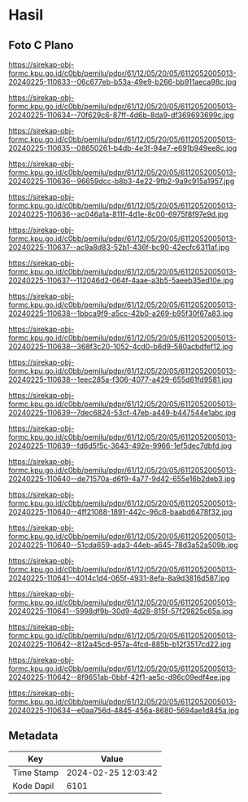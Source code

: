 # Hasil

## Foto C Plano

https://sirekap-obj-formc.kpu.go.id/c0bb/pemilu/pdpr/61/12/05/20/05/6112052005013-20240225-110633--06c677eb-b53a-49e9-b266-bb911aeca98c.jpg

https://sirekap-obj-formc.kpu.go.id/c0bb/pemilu/pdpr/61/12/05/20/05/6112052005013-20240225-110634--70f629c6-87ff-4d6b-8da9-df369693699c.jpg

https://sirekap-obj-formc.kpu.go.id/c0bb/pemilu/pdpr/61/12/05/20/05/6112052005013-20240225-110635--08650261-b4db-4e3f-94e7-e691b949ee8c.jpg

https://sirekap-obj-formc.kpu.go.id/c0bb/pemilu/pdpr/61/12/05/20/05/6112052005013-20240225-110636--96659dcc-b8b3-4e22-9fb2-9a9c915a1957.jpg

https://sirekap-obj-formc.kpu.go.id/c0bb/pemilu/pdpr/61/12/05/20/05/6112052005013-20240225-110636--ac046a1a-811f-4d1e-8c00-6975f8f97e9d.jpg

https://sirekap-obj-formc.kpu.go.id/c0bb/pemilu/pdpr/61/12/05/20/05/6112052005013-20240225-110637--ac9a8d83-52b1-436f-bc90-42ecfc6311af.jpg

https://sirekap-obj-formc.kpu.go.id/c0bb/pemilu/pdpr/61/12/05/20/05/6112052005013-20240225-110637--112046d2-064f-4aae-a3b5-5aeeb35ed10e.jpg

https://sirekap-obj-formc.kpu.go.id/c0bb/pemilu/pdpr/61/12/05/20/05/6112052005013-20240225-110638--1bbca9f9-a5cc-42b0-a269-b95f30f67a83.jpg

https://sirekap-obj-formc.kpu.go.id/c0bb/pemilu/pdpr/61/12/05/20/05/6112052005013-20240225-110638--368f3c20-1052-4cd0-b6d9-580acbdfef12.jpg

https://sirekap-obj-formc.kpu.go.id/c0bb/pemilu/pdpr/61/12/05/20/05/6112052005013-20240225-110638--1eec285a-f306-4077-a429-655d61fd9581.jpg

https://sirekap-obj-formc.kpu.go.id/c0bb/pemilu/pdpr/61/12/05/20/05/6112052005013-20240225-110639--7dec6824-53cf-47eb-a449-b447544e1abc.jpg

https://sirekap-obj-formc.kpu.go.id/c0bb/pemilu/pdpr/61/12/05/20/05/6112052005013-20240225-110639--fd6d5f5c-3643-492e-9966-1ef5dec7dbfd.jpg

https://sirekap-obj-formc.kpu.go.id/c0bb/pemilu/pdpr/61/12/05/20/05/6112052005013-20240225-110640--de71570a-d6f9-4a77-9d42-655e16b2deb3.jpg

https://sirekap-obj-formc.kpu.go.id/c0bb/pemilu/pdpr/61/12/05/20/05/6112052005013-20240225-110640--4ff21088-1891-442c-96c8-baabd6478f32.jpg

https://sirekap-obj-formc.kpu.go.id/c0bb/pemilu/pdpr/61/12/05/20/05/6112052005013-20240225-110640--51cda659-ada3-44eb-a645-78d3a52a509b.jpg

https://sirekap-obj-formc.kpu.go.id/c0bb/pemilu/pdpr/61/12/05/20/05/6112052005013-20240225-110641--4014c1d4-065f-4931-8efa-8a9d3816d587.jpg

https://sirekap-obj-formc.kpu.go.id/c0bb/pemilu/pdpr/61/12/05/20/05/6112052005013-20240225-110641--5998df9b-30d9-4d28-815f-57f29825c65a.jpg

https://sirekap-obj-formc.kpu.go.id/c0bb/pemilu/pdpr/61/12/05/20/05/6112052005013-20240225-110642--812a45cd-957a-4fcd-885b-b12f3517cd22.jpg

https://sirekap-obj-formc.kpu.go.id/c0bb/pemilu/pdpr/61/12/05/20/05/6112052005013-20240225-110642--8f9651ab-0bbf-42f1-ae5c-d96c09edf4ee.jpg

https://sirekap-obj-formc.kpu.go.id/c0bb/pemilu/pdpr/61/12/05/20/05/6112052005013-20240225-110634--e0aa756d-4845-456a-8680-5694ae1d845a.jpg


## Metadata

| Key        | Value               |
| ---------- | ------------------- |
| Time Stamp | 2024-02-25 12:03:42 |
| Kode Dapil | 6101                |



